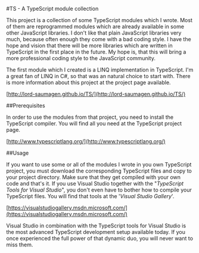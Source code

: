 #TS - A TypeScript module collection

This project is a collection of some TypeScript modules which I wrote. Most of them are reprogrammed modules which are already available in some other JavaScript libraries. I don't like that plain JavaScript libraries very much, because often enough they come with a bad coding style. I have the hope and vision that there will be  more libraries which are written in TypeScript in the first place in the future. My hope is, that this will bring a more professional coding style to the JavaScript community.

The first module which I created is a LINQ implementation in TypeScript. I'm a great fan of LINQ in C#, so that was an natural choice to start with. There is more information about this project at the project page available.

[http://lord-saumagen.github.io/TS/](http://lord-saumagen.github.io/TS/)

##Prerequisites

In order to use the modules from that project, you need to install the TypeScript compiler. You will find all you need at the TypeScript project page. 

[http://www.typescriptlang.org/](http://www.typescriptlang.org/)

##Usage

If you want to use some or all of the modules I wrote in you own TypeScript project, you must download the corresponding TypeScript files and copy to your project directory. Make sure that they get compiled with your own code and that's it. If you use Visual Studio together with the "*TypeScript Tools for Visual Studio*", you don't even have to bother how to compile your TypeScript files. You will find that tools at the '*Visual Studio Gallery*'.

[https://visualstudiogallery.msdn.microsoft.com/](https://visualstudiogallery.msdn.microsoft.com/)

Visual Studio in combination with the TypeScript tools for Visual Studio is the most advanced TypeScript development setup available today. If you once experienced the full power of that dynamic duo, you will never want to miss them.

